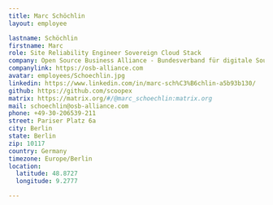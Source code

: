 ```yaml
---
title: Marc Schöchlin
layout: employee

lastname: Schöchlin
firstname: Marc
role: Site Reliability Engineer Sovereign Cloud Stack
company: Open Source Business Alliance - Bundesverband für digitale Souveränität e.V.
companylink: https://osb-alliance.com
avatar: employees/Schoechlin.jpg
linkedin: https://www.linkedin.com/in/marc-sch%C3%B6chlin-a5b93b130/
github: https://github.com/scoopex
matrix: https://matrix.org/#/@marc_schoechlin:matrix.org
mail: schoechlin@osb-alliance.com
phone: +49-30-206539-211
street: Pariser Platz 6a
city: Berlin
state: Berlin
zip: 10117
country: Germany
timezone: Europe/Berlin
location:
  latitude: 48.8727
  longitude: 9.2777

---
```

